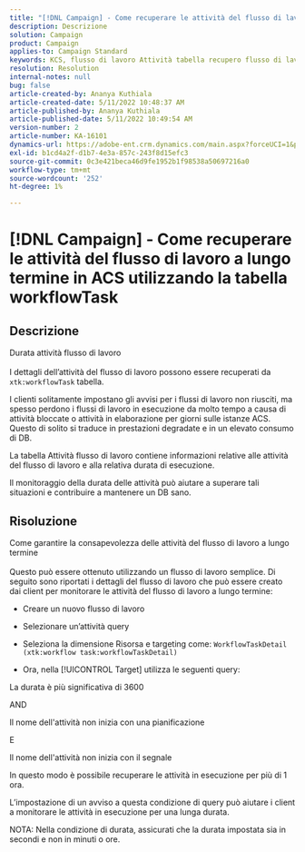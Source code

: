```yaml
---
title: "[!DNL Campaign] - Come recuperare le attività del flusso di lavoro a lungo termine in ACS utilizzando workflowTask table"
description: Descrizione
solution: Campaign
product: Campaign
applies-to: Campaign Standard
keywords: KCS, flusso di lavoro Attività tabella recupero flusso di lavoro a lungo termine
resolution: Resolution
internal-notes: null
bug: false
article-created-by: Ananya Kuthiala
article-created-date: 5/11/2022 10:48:37 AM
article-published-by: Ananya Kuthiala
article-published-date: 5/11/2022 10:49:54 AM
version-number: 2
article-number: KA-16101
dynamics-url: https://adobe-ent.crm.dynamics.com/main.aspx?forceUCI=1&pagetype=entityrecord&etn=knowledgearticle&id=d72bffe3-17d1-ec11-a7b5-0022480a8e40
exl-id: b1cd4a2f-d1b7-4e3a-857c-243f8d15efc3
source-git-commit: 0c3e421beca46d9fe1952b1f98538a50697216a0
workflow-type: tm+mt
source-wordcount: '252'
ht-degree: 1%

---
```


# [!DNL Campaign] - Come recuperare le attività del flusso di lavoro a lungo termine in ACS utilizzando la tabella workflowTask

## Descrizione

Durata attività flusso di lavoro<br><br>
I dettagli dell’attività del flusso di lavoro possono essere recuperati da `xtk:workflowTask` tabella.

I clienti solitamente impostano gli avvisi per i flussi di lavoro non riusciti, ma spesso perdono i flussi di lavoro in esecuzione da molto tempo a causa di attività bloccate o attività in elaborazione per giorni sulle istanze ACS.
Questo di solito si traduce in prestazioni degradate e in un elevato consumo di DB.


La tabella Attività flusso di lavoro contiene informazioni relative alle attività del flusso di lavoro e alla relativa durata di esecuzione.

Il monitoraggio della durata delle attività può aiutare a superare tali situazioni e contribuire a mantenere un DB sano.


## Risoluzione

Come garantire la consapevolezza delle attività del flusso di lavoro a lungo termine<br><br>
Questo può essere ottenuto utilizzando un flusso di lavoro semplice. Di seguito sono riportati i dettagli del flusso di lavoro che può essere creato dai client per monitorare le attività del flusso di lavoro a lungo termine:

- Creare un nuovo flusso di lavoro

- Selezionare un’attività query

- Seleziona la dimensione Risorsa e targeting come: `WorkflowTaskDetail (xtk:workflow task:workflowTaskDetail)`

- Ora, nella [!UICONTROL Target] utilizza le seguenti query:

La durata è più significativa di 3600

AND

Il nome dell&#39;attività non inizia con una pianificazione

E

Il nome dell&#39;attività non inizia con il segnale



In questo modo è possibile recuperare le attività in esecuzione per più di 1 ora.

L’impostazione di un avviso a questa condizione di query può aiutare i client a monitorare le attività in esecuzione per una lunga durata.

NOTA: Nella condizione di durata, assicurati che la durata impostata sia in secondi e non in minuti o ore.
